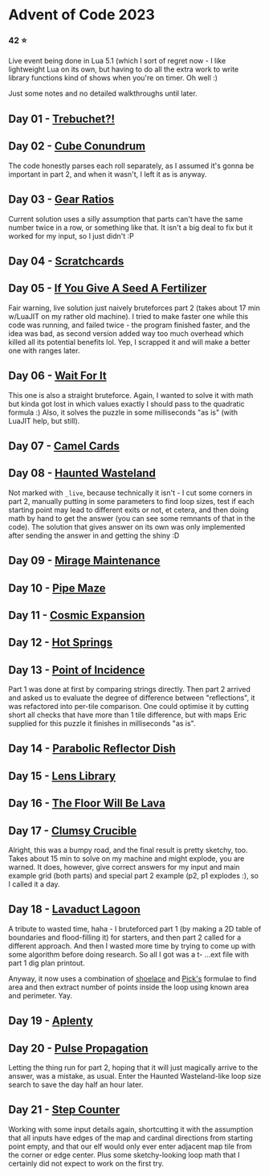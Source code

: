 ﻿# Advent of Code 2023
### 42 :star:
Live event being done in Lua 5.1 (which I sort of regret now - I like lightweight Lua on its own, but having to do all the extra work to write library functions kind of shows when you're on timer. Oh well :)

Just some notes and no detailed walkthroughs until later.
## Day 01 - [Trebuchet?!](https://adventofcode.com/2023/day/1)
## Day 02 - [Cube Conundrum](https://adventofcode.com/2023/day/2)
The code honestly parses each roll separately, as I assumed it's gonna be important in part 2, and when it wasn't, I left it as is anyway.
## Day 03 - [Gear Ratios](https://adventofcode.com/2023/day/3)
Current solution uses a silly assumption that parts can't have the same number twice in a row, or something like that. It isn't a big deal to fix but it worked for my input, so I just didn't :P
## Day 04 - [Scratchcards](https://adventofcode.com/2023/day/4)
## Day 05 - [If You Give A Seed A Fertilizer](https://adventofcode.com/2023/day/5)
Fair warning, live solution just naively bruteforces part 2 (takes about 17 min w/LuaJIT on my rather old machine). I tried to make faster one while this code was running, and failed twice - the program finished faster, and the idea was bad, as second version added way too much overhead which killed all its potential benefits lol. Yep, I scrapped it and will make a better one with ranges later.
## Day 06 - [Wait For It](https://adventofcode.com/2023/day/6)
This one is also a straight bruteforce. Again, I wanted to solve it with math but kinda got lost in which values exactly I should pass to the quadratic formula :) Also, it solves the puzzle in some milliseconds "as is" (with LuaJIT help, but still).
## Day 07 - [Camel Cards](https://adventofcode.com/2023/day/7)
## Day 08 - [Haunted Wasteland](https://adventofcode.com/2023/day/8)
Not marked with `_live`, because technically it isn't - I cut some corners in part 2, manually putting in some parameters to find loop sizes, test if each starting point may lead to different exits or not, et cetera, and then doing math by hand to get the answer (you can see some remnants of that in the code). The solution that gives answer on its own was only implemented after sending the answer in and getting the shiny :D
## Day 09 - [Mirage Maintenance](https://adventofcode.com/2023/day/9)
## Day 10 - [Pipe Maze](https://adventofcode.com/2023/day/10)
## Day 11 - [Cosmic Expansion](https://adventofcode.com/2023/day/11)
## Day 12 - [Hot Springs](https://adventofcode.com/2023/day/12)
## Day 13 - [Point of Incidence](https://adventofcode.com/2023/day/13)
Part 1 was done at first by comparing strings directly. Then part 2 arrived and asked us to evaluate the degree of difference between "reflections", it was refactored into per-tile comparison. One could optimise it by cutting short all checks that have more than 1 tile difference, but with maps Eric supplied for this puzzle it finishes in milliseconds "as is".
## Day 14 - [Parabolic Reflector Dish](https://adventofcode.com/2023/day/14)
## Day 15 - [Lens Library](https://adventofcode.com/2023/day/15)
## Day 16 - [The Floor Will Be Lava](https://adventofcode.com/2023/day/16)
## Day 17 - [Clumsy Crucible](https://adventofcode.com/2023/day/17)
Alright, this was a bumpy road, and the final result is pretty sketchy, too. Takes about 15 min to solve on my machine and might explode, you are warned. It does, however, give correct answers for my input and main example grid (both parts) and special part 2 example (p2, p1 explodes :), so I called it a day.
## Day 18 - [Lavaduct Lagoon](https://adventofcode.com/2023/day/18)
A tribute to wasted time, haha - I bruteforced part 1 (by making a 2D table of boundaries and flood-filling it) for starters, and then part 2 called for a different approach. And then I wasted more time by trying to come up with some algorithm before doing research. So all I got was a t- ...ext file with part 1 dig plan printout.

Anyway, it now uses a combination of [shoelace](https://en.wikipedia.org/wiki/Shoelace_formula) and [Pick's](https://en.wikipedia.org/wiki/Pick%27s_theorem) formulae to find area and then extract number of points inside the loop using known area and perimeter. Yay.
## Day 19 - [Aplenty](https://adventofcode.com/2023/day/19)
## Day 20 - [Pulse Propagation](https://adventofcode.com/2023/day/20)
Letting the thing run for part 2, hoping that it will just magically arrive to the answer, was a mistake, as usual. Enter the Haunted Wasteland-like loop size search to save the day half an hour later.
## Day 21 - [Step Counter](https://adventofcode.com/2023/day/21)
Working with some input details again, shortcutting it with the assumption that all inputs have edges of the map and cardinal directions from starting point empty, and that our elf would only ever enter adjacent map tile from the corner or edge center. Plus some sketchy-looking loop math that I certainly did not expect to work on the first try.
